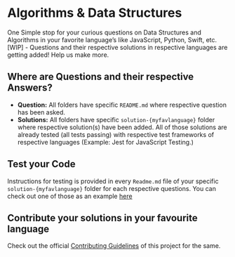 # Algorithms & Data Structures

One Simple stop for your curious questions on Data Structures and Algorithms in your favorite language’s like JavaScript, Python, Swift, etc. [WIP] - Questions and their respective solutions in respective languages are getting added! Help us make more.

## Where are Questions and their respective Answers?

- **Question:** All folders have specific `README.md` where respective question has been asked.
- **Solutions:** All folders have specific `solution-{myfavlanguage}` folder where respective solution(s) have been added. All of those solutions are already tested (all tests passing) with respective test frameworks of respective languages (Example: Jest for JavaScript Testing.)

## Test your Code

Instructions for testing is provided in every `Readme.md` file of your specific `solution-{myfavlanguage}` folder for each respective questions. You can check out one of those as an example [here](./reversestring/solutions-javascript/Readme.md)

## Contribute your solutions in your favourite language

Check out the official [Contributing Guidelines](./Contributing.md) of this project for the same.
